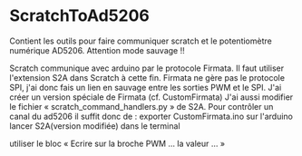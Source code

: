 # ScratchToAd5206
Contient les outils pour faire communiquer scratch et le potentiomètre numérique AD5206.
Attention mode sauvage !!

Scratch communique avec arduino par le protocole Firmata. Il faut utiliser l'extension S2A dans Scratch à cette fin.
Firmata ne gère pas le protocole SPI, j'ai donc fais un lien en sauvage entre les sorties PWM et le SPI.
J'ai créer un version spéciale de Firmata (cf. CustomFirmata)
J'ai aussi modifier le fichier « scratch_command_handlers.py » de S2A.
Pour contrôler un canal du ad5206 il suffit donc de :
exporter CustomFirmata.ino sur l'arduino
lancer S2A(version modifiée) dans le terminal

utiliser le bloc « Ecrire sur la broche PWM … la valeur … »
